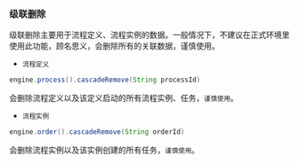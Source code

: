 ### 级联删除

级联删除主要用于流程定义、流程实例的数据。一般情况下，不建议在正式环境里使用此功能，顾名思义，会删除所有的关联数据，谨慎使用。

- `流程定义`

```java
engine.process().cascadeRemove(String processId)
```

会删除流程定义以及该定义启动的所有流程实例、任务，`谨慎使用`。

- `流程实例`

```java
engine.order().cascadeRemove(String orderId)
```

会删除流程实例以及该实例创建的所有任务，`谨慎使用`。